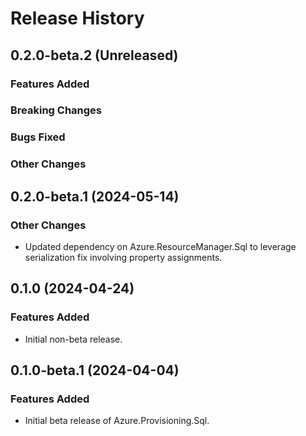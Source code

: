 # Release History

## 0.2.0-beta.2 (Unreleased)

### Features Added

### Breaking Changes

### Bugs Fixed

### Other Changes

## 0.2.0-beta.1 (2024-05-14)

### Other Changes

- Updated dependency on Azure.ResourceManager.Sql to leverage serialization fix involving property assignments.

## 0.1.0 (2024-04-24)

### Features Added

- Initial non-beta release.

## 0.1.0-beta.1 (2024-04-04)

### Features Added

- Initial beta release of Azure.Provisioning.Sql.
